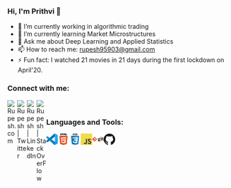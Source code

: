 ### Hi, I'm Prithvi 👋

- 🔭 I’m currently working in algorithmic trading
- 🌱 I’m currently learning Market Microstructures
- 💬 Ask me about Deep Learning and Applied Statistics
- 📫 How to reach me: rupesh95903@gmail.com
- ⚡ Fun fact: I watched 21 movies in 21 days during the first lockdown on April'20.

### Connect with me:

[<img align="left" alt="Rupesh.com" width="22px" src="https://rupesh.info/assets/img/favicon.png" />](http://rupesh.info)
[<img align="left" alt="Rupesh | Twitter" width="22px" src="https://cdn.jsdelivr.net/npm/simple-icons@v3/icons/twitter.svg" />](https://twitter.com/RUPESH5903)
[<img align="left" alt="Rupesh | LinkedIn" width="22px" src="https://cdn.jsdelivr.net/npm/simple-icons@v3/icons/linkedin.svg" />](https://linkedin.com/in/rupesh-r-0418a399)
[<img align="left" alt="Rupesh | Stack OverFlow" width="22px" src="https://cdn.jsdelivr.net/npm/simple-icons@3.4.0/icons/stackoverflow.svg" />](https://stackoverflow.com/users/7891596/rupesh)

<br />

### Languages and Tools:

<img align="left" alt="Visual Studio Code" width="26px" src="https://raw.githubusercontent.com/github/explore/80688e429a7d4ef2fca1e82350fe8e3517d3494d/topics/visual-studio-code/visual-studio-code.png" />
<img align="left" alt="HTML5" width="26px" src="https://raw.githubusercontent.com/github/explore/80688e429a7d4ef2fca1e82350fe8e3517d3494d/topics/html/html.png" />
<img align="left" alt="CSS3" width="26px" src="https://raw.githubusercontent.com/github/explore/80688e429a7d4ef2fca1e82350fe8e3517d3494d/topics/css/css.png" />
<img align="left" alt="JavaScript" width="26px" src="https://raw.githubusercontent.com/github/explore/80688e429a7d4ef2fca1e82350fe8e3517d3494d/topics/javascript/javascript.png" />
<img align="left" alt="Git" width="26px" src="https://raw.githubusercontent.com/github/explore/80688e429a7d4ef2fca1e82350fe8e3517d3494d/topics/git/git.png" />
<img align="left" alt="GitHub" width="26px" src="https://raw.githubusercontent.com/github/explore/78df643247d429f6cc873026c0622819ad797942/topics/github/github.png" />
<br />
<br />
